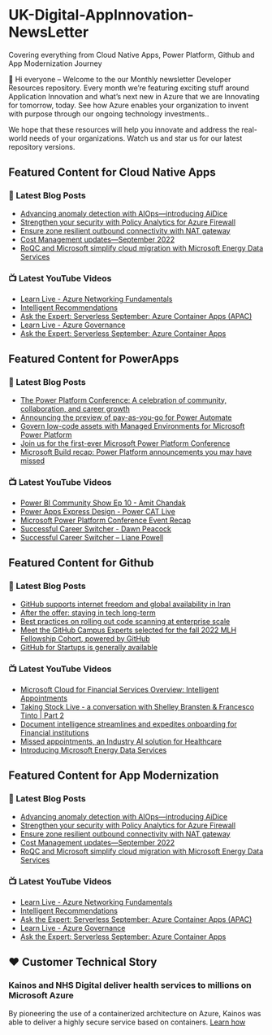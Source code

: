# UK-Digital-AppInnovation-NewsLetter

Covering everything from Cloud Native Apps, Power Platform, Github and App Modernization Journey

👋 Hi everyone – Welcome to the our Monthly newsletter Developer Resources repository. Every month we’re featuring exciting stuff around Application Innovation and what’s next new in Azure that we are Innovating for tomorrow, today. See how Azure enables your organization to invent with purpose through our ongoing technology investments..


We hope that these resources will help you innovate and address the real-world needs of your organizations. Watch us and star us for our latest repository versions.

## Featured Content for Cloud Native Apps


### 📝 Latest Blog Posts

    
<!-- BLOGCNA:START -->
- [Advancing anomaly detection with AIOps—introducing AiDice](https://azure.microsoft.com/blog/advancing-anomaly-detection-with-aiops-introducing-aidice/)
- [Strengthen your security with Policy Analytics for Azure Firewall](https://azure.microsoft.com/blog/strengthen-your-security-with-policy-analytics-for-azure-firewall/)
- [Ensure zone resilient outbound connectivity with NAT gateway](https://azure.microsoft.com/blog/ensure-zone-resilient-outbound-connectivity-with-nat-gateway/)
- [Cost Management updates—September 2022](https://azure.microsoft.com/blog/cost-management-updates-september-2022/)
- [RoQC and Microsoft simplify cloud migration with Microsoft Energy Data Services](https://azure.microsoft.com/blog/roqc-and-microsoft-simplify-cloud-migration-with-microsoft-energy-data-services/)
<!-- BLOGCNA:END -->

### 📺 Latest YouTube Videos

 
<!-- YOUTUBECNA:START -->
- [Learn Live - Azure Networking Fundamentals](https://www.youtube.com/watch?v=Rrc7TlH7G4g)
- [Intelligent Recommendations](https://www.youtube.com/watch?v=iCFrgoEObBU)
- [Ask the Expert: Serverless September: Azure Container Apps &lpar;APAC&rpar;](https://www.youtube.com/watch?v=LLMVKzL7xmU)
- [Learn Live - Azure Governance](https://www.youtube.com/watch?v=sCvGsURsoKY)
- [Ask the Expert: Serverless September: Azure Container Apps](https://www.youtube.com/watch?v=KiArpit1-s8)
<!-- YOUTUBECNA:END -->

##  Featured Content for PowerApps
### 📝 Latest Blog Posts
<!-- BLOGPOWER:START -->
- [The Power Platform Conference: A celebration of community, collaboration, and career growth](https://cloudblogs.microsoft.com/powerplatform/2022/09/20/the-power-platform-conference-a-celebration-of-community-collaboration-and-career-growth/)
- [Announcing the preview of pay-as-you-go for Power Automate](https://cloudblogs.microsoft.com/powerplatform/2022/07/21/announcing-the-preview-of-pay-as-you-go-for-power-automate/)
- [Govern low-code assets with Managed Environments for Microsoft Power Platform](https://cloudblogs.microsoft.com/powerplatform/2022/07/12/govern-low-code-assets-with-managed-environments-for-microsoft-power-platform/)
- [Join us for the first-ever Microsoft Power Platform Conference](https://cloudblogs.microsoft.com/powerplatform/2022/07/12/join-us-for-the-first-ever-microsoft-power-platform-conference/)
- [Microsoft Build recap: Power Platform announcements you may have missed](https://cloudblogs.microsoft.com/powerplatform/2022/05/31/microsoft-build-recap-power-platform-announcements-you-may-have-missed/)
<!-- BLOGPOWER:END -->
 ### 📺 Latest YouTube Videos
    
<!-- YOUTUBEPOWER:START -->
- [Power BI Community Show Ep 10 - Amit Chandak](https://www.youtube.com/watch?v=qTxD5f7YVyY)
- [Power Apps Express Design - Power CAT Live](https://www.youtube.com/watch?v=D83laFZKgZ4)
- [Microsoft Power Platform Conference Event Recap](https://www.youtube.com/watch?v=IImjmEd9Yjc)
- [Successful Career Switcher - Dawn Peacock](https://www.youtube.com/watch?v=wK1dOZh8iNU)
- [Successful Career Switcher – Liane Powell](https://www.youtube.com/watch?v=rAD1Z9TCrFE)
<!-- YOUTUBEPOWER:END -->

##  Featured Content for Github
### 📝 Latest Blog Posts
<!-- BLOGGITHUB:START -->
- [GitHub supports internet freedom and global availability in Iran](https://github.blog/2022-09-29-github-supports-internet-freedom-and-global-availability-in-iran/)
- [After the offer: staying in tech long-term](https://github.blog/2022-09-29-after-the-offer-staying-in-tech-long-term/)
- [Best practices on rolling out code scanning at enterprise scale](https://github.blog/2022-09-28-best-practices-on-rolling-out-code-scanning-at-enterprise-scale/)
- [Meet the GitHub Campus Experts selected for the fall 2022 MLH Fellowship Cohort, powered by GitHub](https://github.blog/2022-09-23-meet-the-github-campus-experts-selected-for-the-fall-2022-mlh-fellowship-cohort-powered-by-github/)
- [GitHub for Startups is generally available](https://github.blog/2022-09-22-github-for-startups-is-generally-available/)
<!-- BLOGGITHUB:END -->
### 📺 Latest YouTube Videos
<!-- YOUTUBEGITHUB:START -->
- [Microsoft Cloud for Financial Services Overview: Intelligent Appointments](https://www.youtube.com/watch?v=CjqfCkxk2P4)
- [Taking Stock Live - a conversation with Shelley Bransten &amp; Francesco Tinto | Part 2](https://www.youtube.com/watch?v=XudJjR5pWFc)
- [Document intelligence streamlines and expedites onboarding for Financial institutions](https://www.youtube.com/watch?v=KeNmo7qdnms)
- [Missed appointments, an Industry AI solution for Healthcare](https://www.youtube.com/watch?v=WBXzK4YlqtU)
- [Introducing Microsoft Energy Data Services](https://www.youtube.com/watch?v=2dv-iXQgaq4)
<!-- YOUTUBEGITHUB:END -->
##  Featured Content for App Modernization
### 📝 Latest Blog Posts
<!-- BLOGAPPMOD:START -->
- [Advancing anomaly detection with AIOps—introducing AiDice](https://azure.microsoft.com/blog/advancing-anomaly-detection-with-aiops-introducing-aidice/)
- [Strengthen your security with Policy Analytics for Azure Firewall](https://azure.microsoft.com/blog/strengthen-your-security-with-policy-analytics-for-azure-firewall/)
- [Ensure zone resilient outbound connectivity with NAT gateway](https://azure.microsoft.com/blog/ensure-zone-resilient-outbound-connectivity-with-nat-gateway/)
- [Cost Management updates—September 2022](https://azure.microsoft.com/blog/cost-management-updates-september-2022/)
- [RoQC and Microsoft simplify cloud migration with Microsoft Energy Data Services](https://azure.microsoft.com/blog/roqc-and-microsoft-simplify-cloud-migration-with-microsoft-energy-data-services/)
<!-- BLOGAPPMOD:END -->
### 📺 Latest YouTube Videos
<!-- YOUTUBEAPPMOD:START -->
- [Learn Live - Azure Networking Fundamentals](https://www.youtube.com/watch?v=Rrc7TlH7G4g)
- [Intelligent Recommendations](https://www.youtube.com/watch?v=iCFrgoEObBU)
- [Ask the Expert: Serverless September: Azure Container Apps &lpar;APAC&rpar;](https://www.youtube.com/watch?v=LLMVKzL7xmU)
- [Learn Live - Azure Governance](https://www.youtube.com/watch?v=sCvGsURsoKY)
- [Ask the Expert: Serverless September: Azure Container Apps](https://www.youtube.com/watch?v=KiArpit1-s8)
<!-- YOUTUBEAPPMOD:END -->


## ♥️ Customer Technical Story 

### Kainos and NHS Digital deliver health services to millions on Microsoft Azure

By pioneering the use of a containerized architecture on Azure, Kainos was able to deliver a highly secure service based on containers. [Learn how](https://customers.microsoft.com/en-us/story/1368348549535774520-kainos-and-nhs-digital-deliver-health-services-to-millions-on-microsoft-azure)


